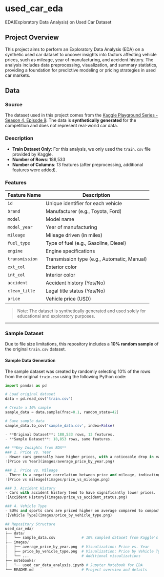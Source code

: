# used_car_eda 
EDA(Exploratory Data Analysis) on Used Car Dataset

## Project Overview
This project aims to perform an Exploratory Data Analysis (EDA) on a synthetic used car dataset to uncover insights into factors affecting vehicle prices, such as mileage, year of manufacturing, and accident history. The analysis includes data preprocessing, visualization, and summary statistics, providing a foundation for predictive modeling or pricing strategies in used car markets.


## Data

### Source
The dataset used in this project comes from the [Kaggle Playground Series - Season 4, Episode 9](https://www.kaggle.com/competitions/playground-series-s4e9/data). The data is **synthetically generated** for the competition and does not represent real-world car data.

### Description
- **Train Dataset Only**: For this analysis, we only used the `train.csv` file provided by Kaggle.
- **Number of Rows**: 188,533
- **Number of Columns**: 13 features (after preprocessing, additional features were added).

### Features
| Feature Name    | Description                                     |
|-----------------|-------------------------------------------------|
| `id`            | Unique identifier for each vehicle              |
| `brand`         | Manufacturer (e.g., Toyota, Ford)               |
| `model`         | Model name                                      |
| `model_year`    | Year of manufacturing                          |
| `mileage`       | Mileage driven (in miles)                      |
| `fuel_type`     | Type of fuel (e.g., Gasoline, Diesel)           |
| `engine`        | Engine specifications                          |
| `transmission`  | Transmission type (e.g., Automatic, Manual)    |
| `ext_col`       | Exterior color                                 |
| `int_col`       | Interior color                                 |
| `accident`      | Accident history (Yes/No)                      |
| `clean_title`   | Legal title status (Yes/No)                    |
| `price`         | Vehicle price (USD)                            |

> Note: The dataset is synthetically generated and used solely for educational and exploratory purposes.

---

### **Sample Dataset**
Due to file size limitations, this repository includes a **10% random sample** of the original `train.csv` dataset.

#### Sample Data Generation
The sample dataset was created by randomly selecting 10% of the rows from the original `train.csv` using the following Python code:

```python
import pandas as pd

# Load original dataset
data = pd.read_csv('train.csv')

# Create a 10% sample
sample_data = data.sample(frac=0.1, random_state=42)

# Save sample data
sample_data.to_csv('sample_data.csv', index=False)

- **Original Dataset**: 188,533 rows, 13 features.
- **Sample Dataset**: 18,853 rows, same features.

## **Key Insights from EDA**
### 1. Price vs. Year
- Newer cars generally have higher prices, with a noticeable drop in value for cars older than 5 years.
![Price vs Year](images/average_price_by_year.png)

### 2. Price vs. Mileage
- There is a negative correlation between price and mileage, indicating that cars with higher mileage are generally cheaper.
![Price vs mileage](images/price_vs_mileage.png)

### 3. Accident History
- Cars with accident history tend to have significantly lower prices.
![Accident History](images/price_vs_accident_status.png)

### 4. Vehicle Type
- SUVs and sports cars are priced higher on average compared to compact and subcompact vehicles.
![Vehicle Type](images/price_by_vehicle_type.png)

## Repository Structure
used_car_eda/
├── data/
│   └── sample_data.csv            # 10% sampled dataset from Kaggle's train.csv
├── images/
│   ├── average_price_by_year.png  # Visualization: Price vs. Year
│   ├── price_by_vehicle_type.png  # Visualization: Price by Vehicle Type
│   └── ...                        # Additional visualizations
├── notebooks/
│   └── used_car_data_analysis.ipynb # Jupyter Notebook for EDA
└── README.md                      # Project overview and details
